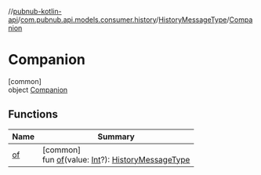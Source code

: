 //[pubnub-kotlin-api](../../../../index.md)/[com.pubnub.api.models.consumer.history](../../index.md)/[HistoryMessageType](../index.md)/[Companion](index.md)

# Companion

[common]\
object [Companion](index.md)

## Functions

| Name | Summary |
|---|---|
| [of](of.md) | [common]<br>fun [of](of.md)(value: [Int](https://kotlinlang.org/api/latest/jvm/stdlib/kotlin/-int/index.html)?): [HistoryMessageType](../index.md) |
